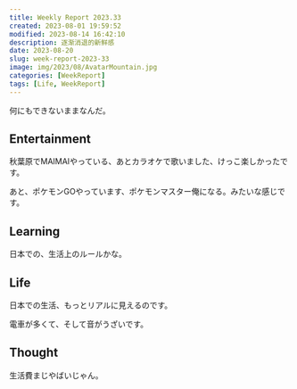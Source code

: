 ```yaml
---
title: Weekly Report 2023.33
created: 2023-08-01 19:59:52
modified: 2023-08-14 16:42:10
description: 逐渐消退的新鲜感
date: 2023-08-20
slug: week-report-2023-33
image: img/2023/08/AvatarMountain.jpg
categories: [WeekReport]
tags: [Life, WeekReport]
---
```


何にもできないままなんだ。

## Entertainment

秋葉原でMAIMAIやっている、あとカラオケで歌いました、けっこ楽しかったです。

あと、ポケモンGOやっています、ポケモンマスター俺になる。みたいな感じです。

## Learning

日本での、生活上のルールかな。

## Life

日本での生活、もっとリアルに見えるのです。

電車が多くて、そして音がうざいです。

## Thought

生活費まじやばいじゃん。
